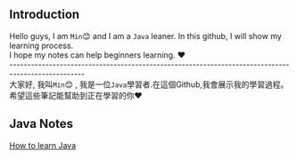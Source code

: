 ## Introduction
Hello guys, I am `Min`:blush: and I am a `Java` leaner. In this github, I will show my learning process.  
I hope my notes can help beginners learning. :heart:  
\---------------------------------------------------------------------------------------------------  
大家好, 我叫`Min`:blush: , 我是一位`Java`學習者.在這個Github,我會展示我的學習過程。  
希望這些筆記能幫助到正在學習的你:heart:

## Java Notes
[How to learn Java](minfile/minfile/Ch1_HowLearningJava.md)


<!---
minfile/minfile is a ✨ special ✨ repository because its `README.md` (this file) appears on your GitHub profile.
You can click the Preview link to take a look at your changes.
--->
